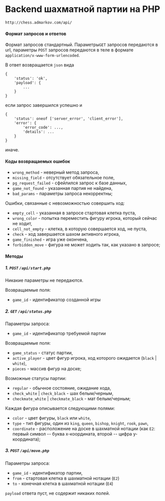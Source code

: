 # Backend шахматной партии на PHP

`http://chess.admarkov.com/api/`


#### Формат запросов и ответов

Формат запросов стандартный. Параметры`GET` запросов передаются в url, параметры `POST` запросов передаются в теле в формате `application/x-www-form-urlencoded`.

В ответ возвращается `json` вида

````
{
    'status': 'ok',
    'payload': {
        ...
    }
}
````
если запрос завершился успешно и
````
{
    'status': oneof ['server_error', 'client_error'],
    'error': {
        'error_code': ...,
        'details': ...
    }
}
````
иначе.

#### Коды возвращаемых ошибок

* `wrong_method` - неверный метод запроса,
* `missing_field` - отсутствует обязательное поле,
* `pg_request_failed` - сфейлился запрос к базе данных,
* `game_not_found` - указанная партия не найдена,
* `bad_params` - параметры запроса некорректны;

Ошибки, связанные с невозможностью совершить ход:

* `empty_cell` - указанная в запросе стартовая клетка пуста,
* `wrong_color` - попытка переместить фигуру игрока, который сейчас не ходит,
* `cell_not_empty` - клетка, в которую совершается ход, не пуста,
* `check` - ход завершается шахом активного игрока,
* `game_finished` - игра уже окончена,
* `forbidden_move` - фигура не может ходить так, как указано в запросе;

#### Методы

##### 1. `POST` `/api/start.php`

Никакие параметры не передаются.

Возвращаемые поля:

* `game_id` - идентификатор созданной игры

##### 2. `GET` `/api/status.php`

Параметры запроса:

* `game_id` - идентификатор требуемой партии

Возвращаемые поля:

* `game_status` - статус партии,
* `active_player` - цвет фигур игрока, ход которого ожидается (`black` | `white`),
* `pieces` - массив фигур на доске;

Возможные статусы партии:

* `regular` - обычное состояние, ожидание хода,
* `check_white` | `check_black` - шах белым/черным,
* `checkmate_white` | `checkmate_black` - мат белым/черным;

Каждая фигура описывается следующими полями:

* `color` - цвет фигуры, `black` или `white`,
* `type` - тип фигуры, один из `king`, `queen`, `bishop`, `knight`, `rook`, `pawn`,
* `coordinate` - расположение на доске в шахматной нотации (как `E2`: первый символ -- буква x-координата, второй -- цифра y-координата);

##### 3. `POST` `/api/move.php`

Параметры запроса:

* `game_id` - идентификатор партии,
* `from` - стартовая клетка в шахматной нотации (`E2`)
* `to` - конечная клетка в шахматной нотации (`E4`)

`payload` ответа пуст, не содержит никаких полей.